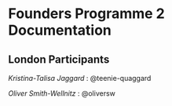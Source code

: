 # Founders Programme 2 Documentation

## London Participants

*Kristina-Talisa Jaggard* : 
@teenie-quaggard

*Oliver Smith-Wellnitz* : 
@oliversw


